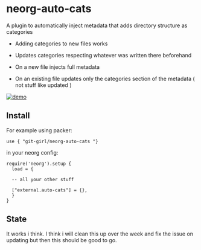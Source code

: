 # neorg-auto-cats

A plugin to automatically inject metadata that adds directory structure as categories

- Adding categories to new files works 
- Updates categories respecting whatever was written there beforehand

- On a new file injects full metadata 
- On an existing file updates only the categories section of the metadata ( not stuff like updated )

[![demo](https://asciinema.org/a/588188.svg)](https://asciinema.org/a/588188?autoplay=1)

## Install 

For example using packer: 

``` 
use { "git-girl/neorg-auto-cats "}

```
in your neorg config: 
``` 
require('neorg').setup {
  load = { 

  -- all your other stuff

  ["external.auto-cats"] = {},
  }
}

```

## State 

It works i think.
I think i will clean this up over the week and fix the issue on updating but then this should be good to go.
